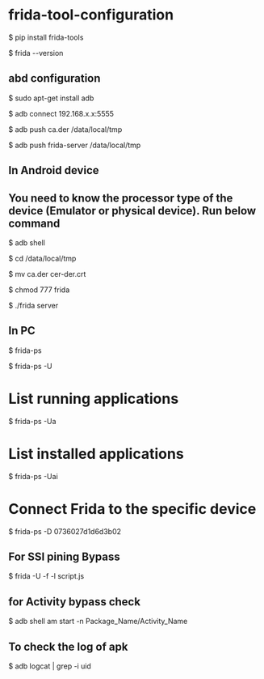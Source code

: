 # frida-tool-configuration
$ pip install frida-tools

$ frida --version

## abd configuration 
$ sudo apt-get install adb

$ adb connect 192.168.x.x:5555

$ adb push ca.der /data/local/tmp

$ adb push frida-server /data/local/tmp


## In Android device
## You need to know the processor type of the device (Emulator or physical device). Run below command
$ adb shell

$ cd /data/local/tmp

$ mv ca.der cer-der.crt

$ chmod 777 frida

$ ./frida server

## In PC
$ frida-ps

$ frida-ps -U

# List running applications
$ frida-ps -Ua

# List installed applications
$ frida-ps -Uai

# Connect Frida to the specific device

$ frida-ps -D 0736027d1d6d3b02

## For SSl pining Bypass
$ frida -U -f <package-name> -l script.js

## for Activity bypass check
$ adb shell am start -n  Package_Name/Activity_Name

## To check the log of apk
$ adb logcat | grep -i uid
